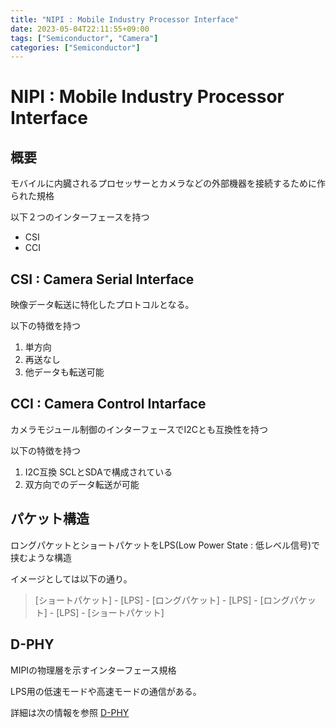 ```yaml
---
title: "NIPI : Mobile Industry Processor Interface"
date: 2023-05-04T22:11:55+09:00
tags: ["Semiconductor", "Camera"]
categories: ["Semiconductor"]
---
```

# NIPI : Mobile Industry Processor Interface

## 概要

モバイルに内臓されるプロセッサーとカメラなどの外部機器を接続するために作られた規格

以下２つのインターフェースを持つ
- CSI
- CCI

## CSI : Camera Serial Interface

映像データ転送に特化したプロトコルとなる。

以下の特徴を持つ
1. 単方向
2. 再送なし
3. 他データも転送可能

## CCI : Camera Control Intarface

カメラモジュール制御のインターフェースでI2Cとも互換性を持つ

以下の特徴を持つ
1. I2C互換 SCLとSDAで構成されている
2. 双方向でのデータ転送が可能

## パケット構造

ロングパケットとショートパケットをLPS(Low Power State : 低レベル信号)で挟むような構造

イメージとしては以下の通り。

> [ショートパケット] - [LPS] - [ロングパケット] - [LPS] - [ロングパケット] - [LPS] - [ショートパケット]

## D-PHY 

MIPIの物理層を示すインターフェース規格

LPS用の低速モードや高速モードの通信がある。

詳細は次の情報を参照 [D-PHY](https://engineering-university.yamasee-otto.com/mipi-dphy/)